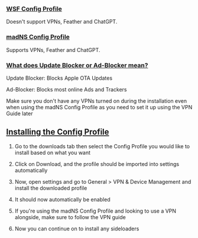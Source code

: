 ### [WSF Config Profile](accent://)
Doesn't support VPNs, Feather and ChatGPT.

### [madNS Config Profile](accent://)
Supports VPNs, Feather and ChatGPT.

### [What does Update Blocker or Ad-Blocker mean?](accent://)
Update Blocker: Blocks Apple OTA Updates

Ad-Blocker: Blocks most online Ads and Trackers

Make sure you don't have any VPNs turned on during the installation even when using the madNS Config Profile as you need to set it up using the VPN Guide later

## [Installing the Config Profile](accent://)
1. Go to the downloads tab then select the Config Profile you would like to install based on what you want

2. Click on Download, and the profile should be imported into settings automatically

3. Now, open settings and go to General > VPN & Device Management and install the downloaded profile

4. It should now automatically be enabled

5. If you're using the madNS Config Profile and looking to use a VPN alongside, make sure to follow the VPN guide

6. Now you can continue on to install any sideloaders
